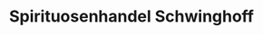 ---
title: "Spirituosenhandel Schwinghoff"
url: /bad-liebenwerda/spirituosenhandel-schwinghoff/
shop: Spirituosen
---